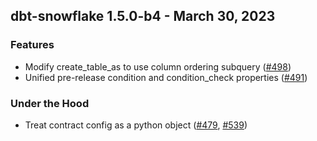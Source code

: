## dbt-snowflake 1.5.0-b4 - March 30, 2023

### Features

- Modify create_table_as to use column ordering subquery ([#498](https://github.com/dbt-labs/dbt-snowflake/issues/498))
- Unified pre-release condition and condition_check properties ([#491](https://github.com/dbt-labs/dbt-snowflake/issues/491))

### Under the Hood

- Treat contract config as a python object ([#479](https://github.com/dbt-labs/dbt-snowflake/issues/479), [#539](https://github.com/dbt-labs/dbt-snowflake/issues/539))
